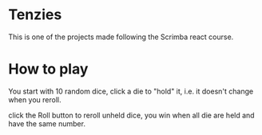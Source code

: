 # Tenzies

This is one of the projects made following the Scrimba react course.  

# How to play

You start with 10 random dice, click a die to "hold" it, i.e. it doesn't change when you reroll. 

click the Roll button to reroll unheld dice, you win when all die are held and have the same number.